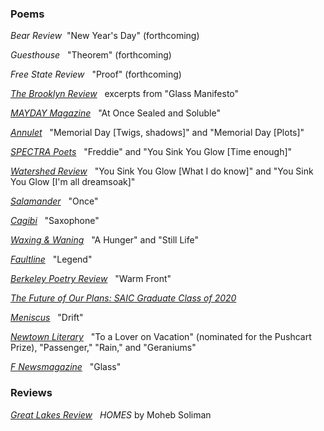### Poems

*B﻿ear Review*&nbsp;&nbsp;"New Year's Day" (forthcoming)

*G﻿uesthouse*&nbsp;&nbsp; "Theorem" (forthcoming)

*Free State Review*&nbsp;&nbsp; "Proof" (forthcoming)

*[The Brooklyn Review](https://www.bkreview.org/poetry/two-poems-from-glass-manifesto-will-russo/)*&nbsp;&nbsp; excerpts from "Glass Manifesto"

*[MAYDAY Magazine](https://maydaymagazine.com/at-once-sealed-and-soluble-by-will-russo/)*&nbsp;&nbsp; "At Once Sealed and Soluble"

*[Annulet](https://annuletpoeticsjournal.com/Will-Russo-Memorial-Day-twigs-shadows)*&nbsp;&nbsp; "Memorial Day \[Twigs, shadows]" and "Memorial Day \[Plots]"

*[SPECTRA Poets](https://spectrapoets.org/You-Sink-You-Glow-by-Will-Russo)*&nbsp;&nbsp; "Freddie" and "You Sink You Glow \[Time enough]"

*[Watershed Review](https://watershedreview.com/poetry/will-russo/)*&nbsp;&nbsp; "You Sink You Glow \[What I do know]" and "You Sink You Glow \[I'm all dreamsoak]"

*[Salamander](https://salamandermag.org/once/)*&nbsp;&nbsp; "Once"

*[Cagibi](https://cagibilit.com/saxophone-2/)*&nbsp;&nbsp; "Saxophone"

*[Waxing & Waning](https://www.waxingandwaning.org/issue-06/)*&nbsp;&nbsp; "A Hunger" and "Still Life"

*[Faultline](https://faultline.sites.uci.edu/archive-issues/)*&nbsp;&nbsp; "Legend"

*[Berkeley Poetry Review](https://www.ocf.berkeley.edu/~bpr/past-issues/50th-issue/)*&nbsp;&nbsp; "Warm Front"

*[The Future of Our Plans: SAIC Graduate Class of 2020](https://sites.saic.edu/gradshow2020/artists/will-russo/)*

*[Meniscus](https://uploads.documents.cimpress.io/v1/uploads/37825af9-abf2-4839-a46b-9b750b98d3f9~110/original?tenant=vbu-digital)*&nbsp;&nbsp; "Drift"

*[Newtown Literary](https://www.newtownliterary.org/product-page/issue-15)*&nbsp;&nbsp; "To a Lover on Vacation" (nominated for the Pushcart Prize), "Passenger," "Rain," and "Geraniums"

*[F Newsmagazine](https://fnewsmagazine.com/backissues/#flipbook-issue_2019_05_May/)*&nbsp;&nbsp; "Glass"

### Reviews

*[Great Lakes Review](https://greatlakesreview.org/review-homes-moheb-soliman/)*&nbsp;&nbsp; *HOMES*  by Moheb Soliman